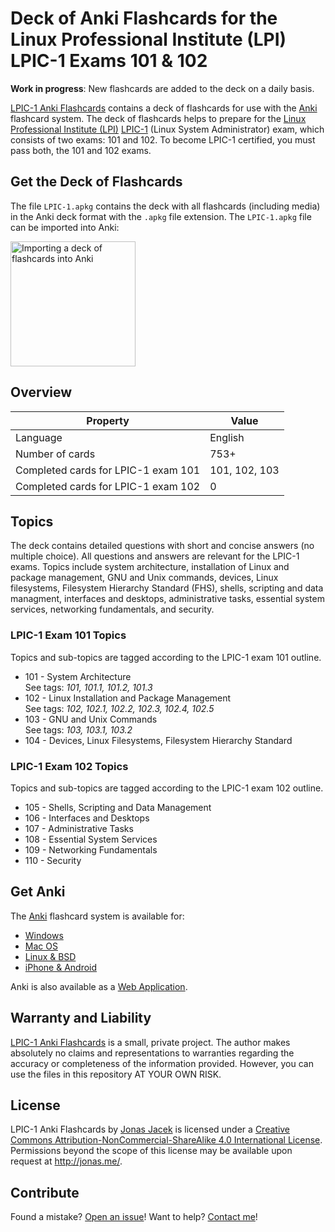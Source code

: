 # Deck of Anki Flashcards for the Linux Professional Institute (LPI) LPIC-1 Exams 101 & 102
**Work in progress**: New flashcards are added to the deck on a daily basis.

[LPIC-1 Anki Flashcards](https://github.com/jonasjacek/lpic-1-anki-flashcards) contains a deck of flashcards for use with the [Anki](http://ankisrs.net/) flashcard system. The deck of flashcards helps to prepare for the [Linux Professional Institute (LPI)](https://www.lpi.org/) [LPIC-1](http://www.lpi.org/our-certifications/lpic-1-overview) (Linux System Administrator) exam, which consists of two exams: 101 and 102. To become LPIC-1 certified, you must pass both, the 101 and 102 exams. 

## Get the Deck of Flashcards
The file `LPIC-1.apkg` contains the deck with all flashcards (including media) in the Anki deck format with the `.apkg` file extension. The `LPIC-1.apkg` file can be imported into Anki:

<img src="https://github.com/jonasjacek/lpic-1-anki-flashcards/blob/master/import-deck.jpg" width=200 alt="Importing a deck of flashcards into Anki">

<!-- Alternatively, you can import the [shared deck](https://ankiweb.net/shared/info/353842306) directly from [AnkiWeb](https://ankiweb.net/). -->

## Overview

Property | Value
------------ | -------------
Language | English
Number of cards | 753+
Completed cards for LPIC-1 exam 101 | 101, 102, 103
Completed cards for LPIC-1 exam 102 | 0

## Topics

The deck contains detailed questions with short and concise answers (no multiple choice). All questions and answers are relevant for the LPIC-1 exams. Topics include system architecture, installation of Linux and package management, GNU and Unix commands, devices, Linux filesystems, Filesystem Hierarchy Standard (FHS), shells, scripting and data managment, interfaces and desktops, administrative tasks, essential system services, networking fundamentals, and security.

### LPIC-1 Exam 101 Topics

Topics and sub-topics are tagged according to the LPIC-1 exam 101 outline.

- 101 - System Architecture  
  See tags: *101, 101.1, 101.2, 101.3*
- 102 - Linux Installation and Package Management  
  See tags: *102, 102.1, 102.2, 102.3, 102.4, 102.5*
- 103 - GNU and Unix Commands  
  See tags: *103, 103.1, 103.2*
- 104 - Devices, Linux Filesystems, Filesystem Hierarchy Standard

### LPIC-1 Exam 102 Topics

Topics and sub-topics are tagged according to the LPIC-1 exam 102 outline.

- 105 - Shells, Scripting and Data Management
- 106 - Interfaces and Desktops
- 107 - Administrative Tasks
- 108 - Essential System Services
- 109 - Networking Fundamentals
- 110 - Security

## Get Anki

The [Anki](http://ankisrs.net/) flashcard system is available for:

- [Windows](http://ankisrs.net/#windows)
- [Mac OS](http://ankisrs.net/#mac)
- [Linux & BSD](http://ankisrs.net/#linux)
- [iPhone & Android](http://ankisrs.net/#ios)

Anki is also available as a [Web Application](https://ankiweb.net/).

## Warranty and Liability
[LPIC-1 Anki Flashcards](https://github.com/jonasjacek/lpic-1-anki-flashcards) is a small, private project. The author makes absolutely no claims and representations to warranties regarding the accuracy or completeness of the information provided. However, you can use the files in this repository AT YOUR OWN RISK.

## License

<span xmlns:dct="http://purl.org/dc/terms/" href="http://purl.org/dc/dcmitype/Text" property="dct:title" rel="dct:type">LPIC-1 Anki Flashcards</span> by <a xmlns:cc="http://creativecommons.org/ns#" href="https://github.com/jonasjacek/lpic-1-anki-flashcards" property="cc:attributionName" rel="cc:attributionURL">Jonas Jacek</a> is licensed under a <a rel="license" href="http://creativecommons.org/licenses/by-nc-sa/4.0/">Creative Commons Attribution-NonCommercial-ShareAlike 4.0 International License</a>. Permissions beyond the scope of this license may be available upon request at <a xmlns:cc="http://creativecommons.org/ns#" href="http://jonas.me/#contact" rel="cc:morePermissions">http://jonas.me/</a>.

## Contribute

Found a mistake? [Open an issue](https://github.com/jonasjacek/lpic-1-anki-flashcards/issues)! Want to help? [Contact me](http://jonas.me/#contact)!
